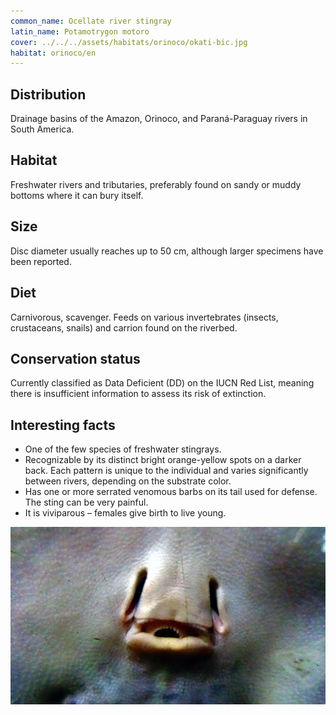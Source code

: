 ```yaml
---
common_name: Ocellate river stingray
latin_name: Potamotrygon motoro
cover: ../../../assets/habitats/orinoco/okati-bic.jpg
habitat: orinoco/en
---
```

## Distribution  
Drainage basins of the Amazon, Orinoco, and Paraná-Paraguay rivers in South America.

## Habitat  
Freshwater rivers and tributaries, preferably found on sandy or muddy bottoms where it can bury itself.

## Size  
Disc diameter usually reaches up to 50 cm, although larger specimens have been reported.

## Diet  
Carnivorous, scavenger. Feeds on various invertebrates (insects, crustaceans, snails) and carrion found on the riverbed.

## Conservation status  
Currently classified as Data Deficient (DD) on the IUCN Red List, meaning there is insufficient information to assess its risk of extinction.

## Interesting facts  
- One of the few species of freshwater stingrays.  
- Recognizable by its distinct bright orange-yellow spots on a darker back. Each pattern is unique to the individual and varies significantly between rivers, depending on the substrate color.  
- Has one or more serrated venomous barbs on its tail used for defense. The sting can be very painful.  
- It is viviparous – females give birth to live young.

![bic-usta](../../../assets/habitats/orinoco/bic-usta.jpg)

